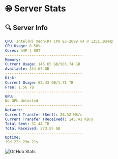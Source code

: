 # 🌐 Server Stats
## 🔍 Server Info
```yaml
CPU: Intel(R) Xeon(R) CPU E5-2699 v4 @ 1251.10MHz
CPU Usage: 0.50%
Cores: 44P | 88T
-----------------------------------
Memory:
Current Usage: 145.65 GB/503.74 GB
Available: 354.67 GB
-----------------------------------
Disk:
Current Usage: 62.43 GB/1.71 TB
Free: 1.56 TB
-----------------------------------
GPU:
No GPU detected
-----------------------------------
Network:
Current Transfer (Sent): 20.52 MB/s
Current Transfer (Received): 145.41 KB/s
Total Sent: 31.44 TB
Total Received: 273.85 GB
-----------------------------------
Uptime:
19d 22h 23m 21s
```
![GitHub Stats](https://img.shields.io/badge/Updated-2025-03-27_19:46:10-blue)